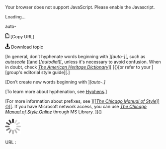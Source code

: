 Your browser does not support JavaScript. Please enable the Javascript.

Loading...

auto-

![Copy URL](auto_files/Copy.png) [Copy URL]

![Download](auto_files/Download.png)
Download topic

[In general, don’t hyphenate words beginning with ]*[auto-]*[, such as *autoscale* ][and ]*[autodial]*[, unless it's necessary to avoid confusion. When in doubt, check [*The American Heritage Dictionary*](https://ahdictionary.com/)][ ]{}[or refer to your ][group's editorial style guide][.]

[Don’t create new words beginning with ]*[auto-.]*

[To learn more about hyphenation, see [Hyphens](https://worldready.cloudapp.net/Styleguide/Read?id=2700&topicid=28765).]

[For more information about prefixes, see ][[[*The Chicago Manual of Style*]]{}](http://www.chicagomanualofstyle.org/home.html)[[. If you have Microsoft network access, you can use [*The Chicago Manual of Style Online*](http://aka.ms/mslibrary/cms) through MS Library. ]]{}

![In progress](auto_files/activity-large.gif)

URL :


